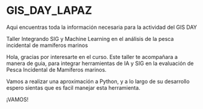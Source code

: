 # GIS_DAY_LAPAZ
Aqui encuentras toda la información necesaria para la actividad del GIS DAY


Taller Integrando SIG y Machine Learning en el análisis de la pesca incidental de mamíferos marinos

Hola, gracias por interesarte en el curso. Este taller te acompañara a manera de guia, para integrar herramientas de IA y SIG en la evaluación de Pesca Incidental de Mamíferos marinos.

Vamos a realizar una aproximación a Python, y a lo largo de su desarrollo espero sientas que es facil manejar esta herramienta.

¡VAMOS!
